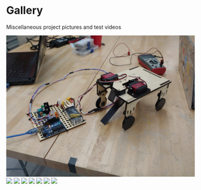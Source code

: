 # Gallery

Miscellaneous project pictures and test videos

![image1](/Photos/20220424_180313.jpg)
<img src='https://github.com/matt-nolan11/matt-nolan11.github.io/blob/main/Photos/20220426_230324.jpg' width="500">
<img src='https://github.com/matt-nolan11/matt-nolan11.github.io/blob/main/Photos/20220426_234254.jpg' width="500">
<img src='https://github.com/matt-nolan11/matt-nolan11.github.io/blob/main/Photos/IMG_6103.jpg' width="500">
<img src='https://github.com/matt-nolan11/matt-nolan11.github.io/blob/main/Photos/IMG_6105.jpg' width="500">
<img src='https://github.com/matt-nolan11/matt-nolan11.github.io/blob/main/Photos/IMG_6107.jpg' width="500">
<img src='https://github.com/matt-nolan11/matt-nolan11.github.io/blob/main/Photos/IMG_6109.jpg' width="500">
<img src='https://github.com/matt-nolan11/matt-nolan11.github.io/blob/main/Photos/IMG_6110.jpg' width="500">
